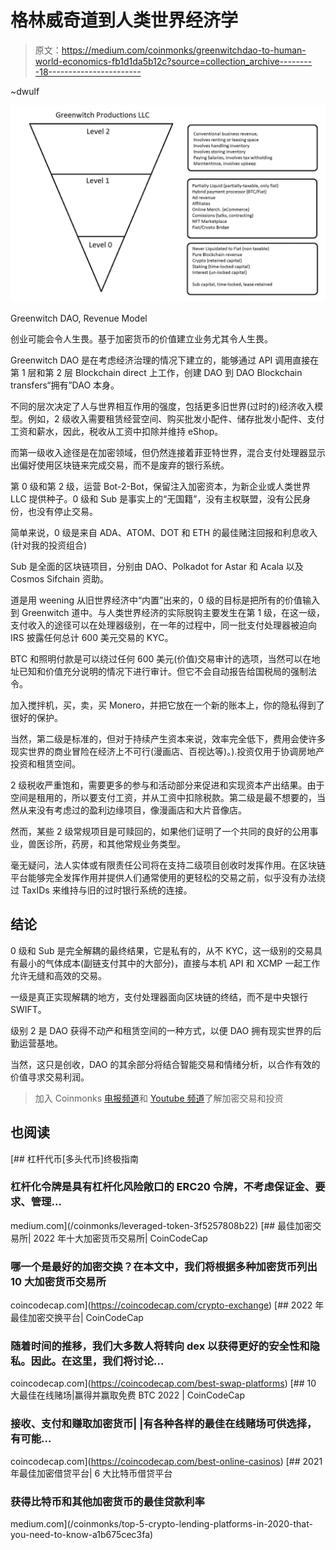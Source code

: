 # 格林威奇道到人类世界经济学

> 原文：<https://medium.com/coinmonks/greenwitchdao-to-human-world-economics-fb1d1da5b12c?source=collection_archive---------18----------------------->

~dwulf

![](img/c20113387d0b359790ea508668288219.png)

Greenwitch DAO, Revenue Model

创业可能会令人生畏。基于加密货币的价值建立业务尤其令人生畏。

Greenwitch DAO 是在考虑经济治理的情况下建立的，能够通过 API 调用直接在第 1 层和第 2 层 Blockchain direct 上工作，创建 DAO 到 DAO Blockchain transfers“拥有”DAO 本身。

不同的层次决定了人与世界相互作用的强度，包括更多旧世界(过时的)经济收入模型。例如，2 级收入需要租赁经营空间、购买批发小配件、储存批发小配件、支付工资和薪水，因此，税收从工资中扣除并维持 eShop。

而第一级收入途径是在加密领域，但仍然连接着菲亚特世界，混合支付处理器显示出偏好使用区块链来完成交易，而不是废弃的银行系统。

第 0 级和第 2 级，运营 Bot-2-Bot，保留注入加密资本，为新企业或人类世界 LLC 提供种子。0 级和 Sub 是事实上的“无国籍”，没有主权联盟，没有公民身份，也没有停止交易。

简单来说，0 级是来自 ADA、ATOM、DOT 和 ETH 的最佳赌注回报和利息收入(针对我的投资组合)

Sub 是全面的区块链项目，分别由 DAO、Polkadot for Astar 和 Acala 以及 Cosmos Sifchain 资助。

道是用 weening 从旧世界经济中“内置”出来的，0 级的目标是把所有的价值输入到 Greenwitch 道中。与人类世界经济的实际脱钩主要发生在第 1 级，在这一级，支付收入的途径可以在处理器级别，在一年的过程中，同一批支付处理器被迫向 IRS 披露任何总计 600 美元交易的 KYC。

BTC 和照明付款是可以绕过任何 600 美元(价值)交易审计的选项，当然可以在地址已知和价值充分说明的情况下进行审计。但它不会自动报告给国税局的强制法令。

加入搅拌机，买，卖，买 Monero，并把它放在一个新的账本上，你的隐私得到了很好的保护。

当然，第二级是标准的，但对于持续产生资本来说，效率完全低下，费用会使许多现实世界的商业冒险在经济上不可行(漫画店、百视达等)。).投资仅用于协调房地产投资和租赁空间。

2 级税收严重饱和，需要更多的参与和活动部分来促进和实现资本产出结果。由于空间是租用的，所以要支付工资，并从工资中扣除税款。第二级是最不想要的，当然从来没有考虑过的盈利边缘项目，像漫画店和大片音像店。

然而，某些 2 级常规项目是可赎回的，如果他们证明了一个共同的良好的公用事业，兽医诊所，药房，和其他常规业务类型。

毫无疑问，法人实体或有限责任公司将在支持二级项目创收时发挥作用。在区块链平台能够完全发挥作用并提供人们通常使用的更轻松的交易之前，似乎没有办法绕过 TaxIDs 来维持与旧的过时银行系统的连接。

## 结论

0 级和 Sub 是完全解耦的最终结果，它是私有的，从不 KYC，这一级别的交易具有最小的气体成本(副链支付其中的大部分)，直接与本机 API 和 XCMP 一起工作允许无缝和高效的交易。

一级是真正实现解耦的地方，支付处理器面向区块链的终结，而不是中央银行 SWIFT。

级别 2 是 DAO 获得不动产和租赁空间的一种方式，以便 DAO 拥有现实世界的后勤运营基地。

当然，这只是创收，DAO 的其余部分将结合智能交易和情绪分析，以合作有效的价值寻求交易利润。

> 加入 Coinmonks [电报频道](https://t.me/coincodecap)和 [Youtube 频道](https://www.youtube.com/c/coinmonks/videos)了解加密交易和投资

## 也阅读

[](/coinmonks/leveraged-token-3f5257808b22) [## 杠杆代币[多头代币]终极指南

### 杠杆化令牌是具有杠杆化风险敞口的 ERC20 令牌，不考虑保证金、要求、管理…

medium.com](/coinmonks/leveraged-token-3f5257808b22) [](https://coincodecap.com/crypto-exchange) [## 最佳加密交易所| 2022 年十大加密货币交易所| CoinCodeCap

### 哪一个是最好的加密交换？在本文中，我们将根据多种加密货币列出 10 大加密货币交易所

coincodecap.com](https://coincodecap.com/crypto-exchange) [](https://coincodecap.com/best-swap-platforms) [## 2022 年最佳加密交换平台| CoinCodeCap

### 随着时间的推移，我们大多数人将转向 dex 以获得更好的安全性和隐私。因此。在这里，我们将讨论…

coincodecap.com](https://coincodecap.com/best-swap-platforms) [](https://coincodecap.com/best-online-casinos) [## 10 大最佳在线赌场|赢得并赢取免费 BTC 2022 | CoinCodeCap

### 接收、支付和赚取加密货币| |有各种各样的最佳在线赌场可供选择，有可能…

coincodecap.com](https://coincodecap.com/best-online-casinos) [](/coinmonks/top-5-crypto-lending-platforms-in-2020-that-you-need-to-know-a1b675cec3fa) [## 2021 年最佳加密借贷平台| 6 大比特币借贷平台

### 获得比特币和其他加密货币的最佳贷款利率

medium.com](/coinmonks/top-5-crypto-lending-platforms-in-2020-that-you-need-to-know-a1b675cec3fa)